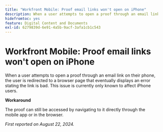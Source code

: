 ```yaml
---
title: "Workfront Mobile: Proof email links won't open on iPhone"
description: When a user attempts to open a proof through an email link on their phone, the user is redirected to a browser page that eventually displays an error stating the link is bad.
hidefromtoc: yes
feature: Digital Content and Documents
exl-id: 6279839d-6e91-4a5b-9acf-3afa1cb1c543
---
```

# Workfront Mobile: Proof email links won't open on iPhone

When a user attempts to open a proof through an email link on their phone, the user is redirected to a browser page that eventually displays an error stating the link is bad. This issue is currently only known to affect iPhone users.

**Workaround**

The proof can still be accessed by navigating to it directly through the mobile app or in the browser.

_First reported on August 22, 2024._
